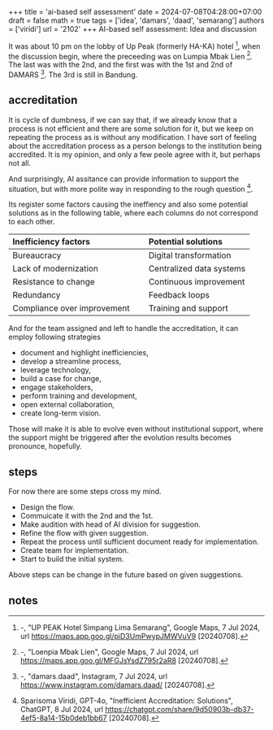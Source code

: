 +++
title = 'ai-based self assessment'
date = 2024-07-08T04:28:00+07:00
draft = false
math = true
tags = ['idea', 'damars', 'daad', 'semarang']
authors = ['viridi']
url = '2102'
+++
AI-based self assessment: Idea and discussion<!--more-->

It was about 10 pm on the lobby of Up Peak (formerly HA-KA) hotel [^maps_2024a], when the discussion begin, where the preceeding was on Lumpia Mbak Lien [^maps_2024b]. The last was with the 2nd, and the first was with the 1st and 2nd of DAMARS [^ig_2024]. The 3rd is still in Bandung.


## accreditation
It is cycle of dumbness, if we can say that, if we already know that a process is not efficient and there are some solution for it, but we keep on repeating the process as is without any modification. I have sort of feeling about the accreditation process as a person belongs to the institution being accredited. It is my opinion, and only a few peole agree with it, but perhaps not all.

And surprisingly, AI assitance can provide information to support the situation, but with more polite way in responding to the rough question [^gpt4o_2024].

Its register some factors causing the ineffiency and also some potential solutions as in the following table, where each columns do not correspond to each other.

Inefficiency factors | Potential solutions
:- | :-
Bureaucracy | Digital transformation
Lack of modernization | Centralized data systems
Resistance to change | Continuous improvement
Redundancy | Feedback loops
Compliance over improvement &nbsp;&nbsp;&nbsp;&nbsp; | Training and support

And for the team assigned and left to handle the accreditation, it can employ following strategies

- document and highlight inefficiencies,
- develop a streamline process,
- leverage technology,
- build a case for change,
- engage stakeholders,
- perform training and development,
- open external collaboration,
- create long-term vision.

Those will make it is able to evolve even without institutional support, where the support might be triggered after the evolution results becomes pronounce, hopefully.


## steps
For now there are some steps cross my mind.

- Design the flow.
- Commuicate it with the 2nd and the 1st.
- Make audition with head of AI division for suggestion.
- Refine the flow with given suggestion.
- Repeat the process until sufficient document ready for implementation.
- Create team for implementation.
- Start to build the initial system.

Above steps can be change in the future based on given suggestions.


## notes
[^maps_2024a]: -, "UP PEAK Hotel Simpang Lima Semarang", Google Maps, 7 Jul 2024, url https://maps.app.goo.gl/piD3UmPwypJMWVuV9 [20240708].
[^maps_2024b]: -, "Loenpia Mbak Lien", Google Maps, 7 Jul 2024, url https://maps.app.goo.gl/MFGJsYsdZ795r2aR8 [20240708].
[^ig_2024]: -, "damars.daad", Instagram, 7 Jul 2024, url https://www.instagram.com/damars.daad/ [20240708].
[^gpt4o_2024]: Sparisoma Viridi, GPT-4o, "Inefficient Accreditation: Solutions", ChatGPT, 8 Jul 2024, url https://chatgpt.com/share/9d50903b-db37-4ef5-8a14-15b0deb1bb67 [20240708].

